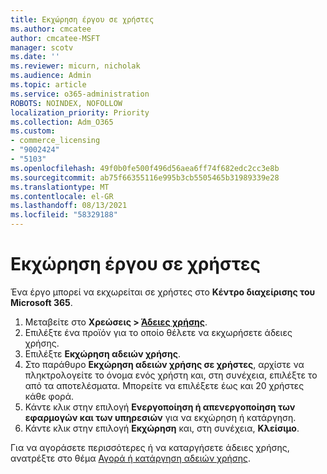 ```yaml
---
title: Εκχώρηση έργου σε χρήστες
ms.author: cmcatee
author: cmcatee-MSFT
manager: scotv
ms.date: ''
ms.reviewer: micurn, nicholak
ms.audience: Admin
ms.topic: article
ms.service: o365-administration
ROBOTS: NOINDEX, NOFOLLOW
localization_priority: Priority
ms.collection: Adm_O365
ms.custom:
- commerce_licensing
- "9002424"
- "5103"
ms.openlocfilehash: 49f0b0fe500f496d56aea6ff74f682edc2cc3e8b
ms.sourcegitcommit: ab75f66355116e995b3cb5505465b31989339e28
ms.translationtype: MT
ms.contentlocale: el-GR
ms.lasthandoff: 08/13/2021
ms.locfileid: "58329188"
---
```

# <a name="assign-project-to-users"></a>Εκχώρηση έργου σε χρήστες

Ένα έργο μπορεί να εκχωρείται σε χρήστες στο **Κέντρο διαχείρισης του Microsoft 365**.

1. Μεταβείτε στο **Χρεώσεις > [Άδειες χρήσης](https://go.microsoft.com/fwlink/p/?linkid=842264)**.
2. Επιλέξτε ένα προϊόν για το οποίο θέλετε να εκχωρήσετε άδειες χρήσης.
3. Επιλέξτε **Εκχώρηση αδειών χρήσης**.
4. Στο παράθυρο **Εκχώρηση αδειών χρήσης σε χρήστες**, αρχίστε να πληκτρολογείτε το όνομα ενός χρήστη και, στη συνέχεια, επιλέξτε το από τα αποτελέσματα. Μπορείτε να επιλέξετε έως και 20 χρήστες κάθε φορά.
5. Κάντε κλικ στην επιλογή **Ενεργοποίηση ή απενεργοποίηση των εφαρμογών και των υπηρεσιών** για να εκχώρηση ή κατάργηση.
6. Κάντε κλικ στην επιλογή **Εκχώρηση** και, στη συνέχεια, **Κλείσιμο**.

Για να αγοράσετε περισσότερες ή να καταργήσετε άδειες χρήσης, ανατρέξτε στο θέμα [Αγορά ή κατάργηση αδειών χρήσης](https://docs.microsoft.com/microsoft-365/commerce/licenses/buy-licenses#buy-or-remove-licenses-for-your-business-subscription).